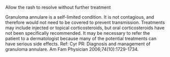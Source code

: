 Allow the rash to resolve without further treatment

Granuloma annulare is a self-limited condition. It is not contagious, and therefore would not need to be covered to prevent transmission. Treatments may include injected or topical corticosteroids, but oral corticosteroids have not been specifically recommended. It may be necessary to refer the patient to a dermatologist because many of the potential treatments can have serious side effects.
Ref: Cyr PR: Diagnosis and management of granuloma annulare. Am Fam Physician 2006;74(10):1729-1734.
